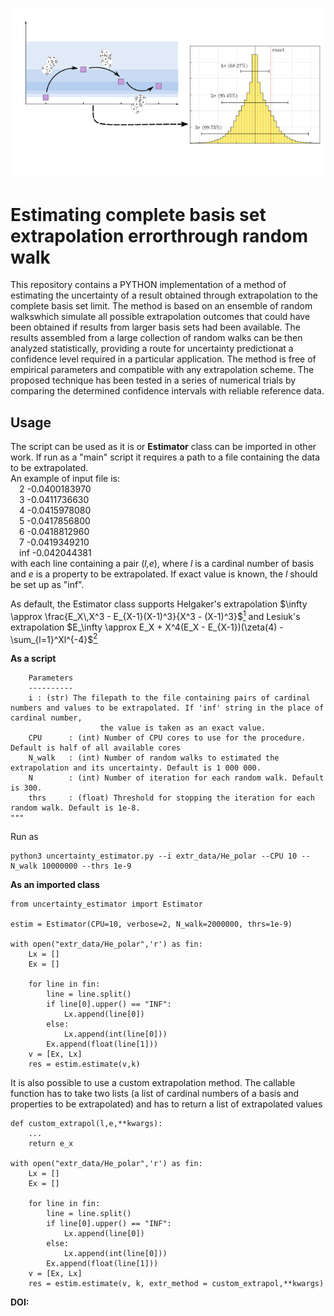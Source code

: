 ![](toc.png?raw=true "Estimating complete basis set extrapolation error through random walk")

<h1>Estimating complete basis set extrapolation errorthrough random walk</h1>

This repository contains a PYTHON implementation of a method of estimating the uncertainty of a result obtained through extrapolation to the complete basis set limit.
The method is based on an ensemble of random walkswhich simulate all possible extrapolation outcomes that could have been obtained if results from larger basis sets had been available.
The results assembled from a large collection of random walks can be then analyzed statistically, providing a route for uncertainty predictionat a confidence level required in a particular application.
The method is free of empirical parameters and compatible with any extrapolation scheme. The proposed technique has been tested in a series of numerical trials by comparing the determined confidence intervals with reliable reference data.

<h2>Usage</h2>

The script can be used as it is or <b>Estimator</b> class can be imported in other work.
If run as a "main" script it requires a path to a file containing the data to be extrapolated.<br>
An example of input file is:<br>
             &emsp;2    -0.0400183970<br>
             &emsp;3    -0.0411736630<br>
             &emsp;4    -0.0415978080<br>
             &emsp;5    -0.0417856800<br>
             &emsp;6    -0.0418812960<br>
             &emsp;7    -0.0419349210<br>
             &emsp;inf  -0.042044381<br>
with each line containing a pair (<i>l,e</i>), where <i>l</i> is a cardinal number of basis and <i>e</i> is a property to be extrapolated. If exact value is known, the <i>l</i> should be set up as "inf". 

As default, the Estimator class supports Helgaker's extrapolation $\infty \approx \frac{E_X\,X^3 - E_{X-1}(X-1)^3}{X^3 - (X-1)^3}$[<sup>1</sup>](https://pubs.aip.org/aip/jcp/article/106/23/9639/293509/Basis-set-convergence-of-correlated-calculations) and Lesiuk's extrapolation $E_\infty \approx E_X +  X^4(E_X - E_{X-1})(\zeta(4) - \sum_{l=1}^Xl^{-4}$[<sup>2</sup>](https://pubs.acs.org/doi/full/10.1021/acs.jctc.9b00705)

<b>As a script</b>

        Parameters
        ----------
        i : (str) The filepath to the file containing pairs of cardinal numbers and values to be extrapolated. If 'inf' string in the place of cardinal number, 
                        the value is taken as an exact value.
        CPU      : (int) Number of CPU cores to use for the procedure. Default is half of all available cores
        N_walk   : (int) Number of random walks to estimated the extrapolation and its uncertainty. Default is 1 000 000.
        N        : (int) Number of iteration for each random walk. Default is 300.
        thrs     : (float) Threshold for stopping the iteration for each random walk. Default is 1e-8.
    """ 

Run as 

````
python3 uncertainty_estimator.py --i extr_data/He_polar --CPU 10 --N_walk 10000000 --thrs 1e-9
````
<b>As an imported class</b>
````{python3}
from uncertainty_estimator import Estimator

estim = Estimator(CPU=10, verbose=2, N_walk=2000000, thrs=1e-9)
    
with open("extr_data/He_polar",'r') as fin:
    Lx = []
    Ex = []

    for line in fin:
        line = line.split()
        if line[0].upper() == "INF":
            Lx.append(line[0])
        else:
            Lx.append(int(line[0]))
        Ex.append(float(line[1]))
    v = [Ex, Lx]
    res = estim.estimate(v,k)
````
It is also possible to use a custom extrapolation method. The callable function has to take two lists (a list of cardinal numbers of a basis and properties to be extrapolated) and has to return a list of extrapolated values
````{python3}
def custom_extrapol(l,e,**kwargs):
    ...
    return e_x
    
with open("extr_data/He_polar",'r') as fin:
    Lx = []
    Ex = []

    for line in fin:
        line = line.split()
        if line[0].upper() == "INF":
            Lx.append(line[0])
        else:
            Lx.append(int(line[0]))
        Ex.append(float(line[1]))
    v = [Ex, Lx]
    res = estim.estimate(v, k, extr_method = custom_extrapol,**kwargs)
````

<b>DOI:</b>
         
